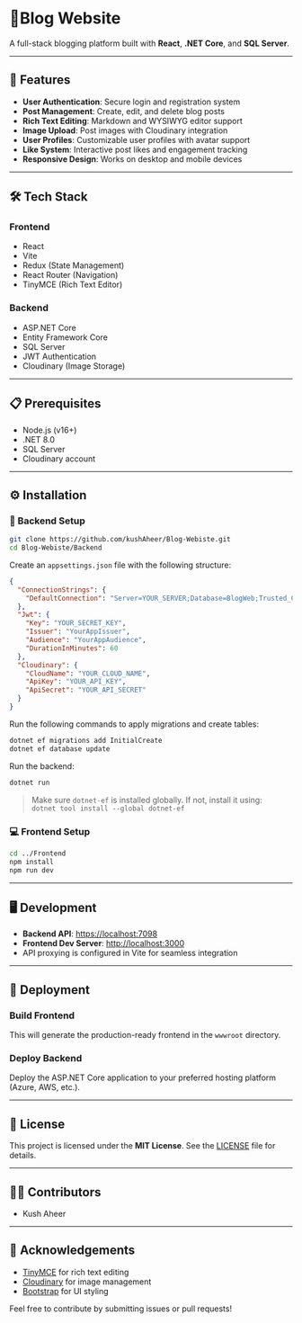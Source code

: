 # 📝Blog Website

A full-stack blogging platform built with **React**, **.NET Core**, and **SQL Server**.

---

## 🚀 Features

- **User Authentication**: Secure login and registration system  
- **Post Management**: Create, edit, and delete blog posts  
- **Rich Text Editing**: Markdown and WYSIWYG editor support  
- **Image Upload**: Post images with Cloudinary integration  
- **User Profiles**: Customizable user profiles with avatar support  
- **Like System**: Interactive post likes and engagement tracking  
- **Responsive Design**: Works on desktop and mobile devices  

---

## 🛠️ Tech Stack

### Frontend
- React  
- Vite  
- Redux (State Management)  
- React Router (Navigation)  
- TinyMCE (Rich Text Editor)  

### Backend
- ASP.NET Core  
- Entity Framework Core  
- SQL Server  
- JWT Authentication  
- Cloudinary (Image Storage)  

---

## 📋 Prerequisites

- Node.js (v16+)  
- .NET 8.0  
- SQL Server  
- Cloudinary account  

---

## ⚙️ Installation

### 🔧 Backend Setup

```bash
git clone https://github.com/kushAheer/Blog-Webiste.git
cd Blog-Webiste/Backend
```

Create an `appsettings.json` file with the following structure:

```json
{
  "ConnectionStrings": {
    "DefaultConnection": "Server=YOUR_SERVER;Database=BlogWeb;Trusted_Connection=True;TrustServerCertificate=True;"
  },
  "Jwt": {
    "Key": "YOUR_SECRET_KEY",
    "Issuer": "YourAppIssuer",
    "Audience": "YourAppAudience",
    "DurationInMinutes": 60
  },
  "Cloudinary": {
    "CloudName": "YOUR_CLOUD_NAME",
    "ApiKey": "YOUR_API_KEY",
    "ApiSecret": "YOUR_API_SECRET"
  }
}
```

Run the following commands to apply migrations and create tables:

```bash
dotnet ef migrations add InitialCreate
dotnet ef database update
```

Run the backend:

```bash
dotnet run
```

> Make sure `dotnet-ef` is installed globally. If not, install it using:  
> `dotnet tool install --global dotnet-ef`

### 💻 Frontend Setup

```bash
cd ../Frontend
npm install
npm run dev
```

---

## 🖥️ Development

- **Backend API**: [https://localhost:7098](https://localhost:7098)  
- **Frontend Dev Server**: [http://localhost:3000](http://localhost:3000)  
- API proxying is configured in Vite for seamless integration  

---

## 🚢 Deployment

### Build Frontend

This will generate the production-ready frontend in the `wwwroot` directory.

### Deploy Backend

Deploy the ASP.NET Core application to your preferred hosting platform (Azure, AWS, etc.).

---

## 📝 License

This project is licensed under the **MIT License**. See the [LICENSE](LICENSE) file for details.

---

## 👨‍💻 Contributors

- Kush Aheer

---

## 🙏 Acknowledgements

- [TinyMCE](https://www.tiny.cloud/) for rich text editing  
- [Cloudinary](https://cloudinary.com/) for image management  
- [Bootstrap](https://getbootstrap.com/) for UI styling  

Feel free to contribute by submitting issues or pull requests!
